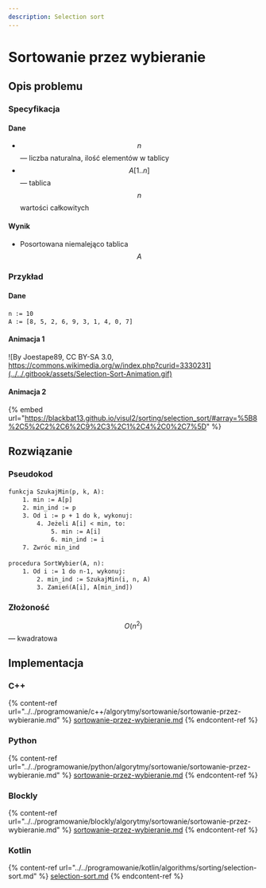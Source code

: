 ```yaml
---
description: Selection sort
---
```


# Sortowanie przez wybieranie

## Opis problemu

### Specyfikacja

#### Dane

* $$n$$ — liczba naturalna, ilość elementów w tablicy
* $$A[1..n]$$ — tablica $$n$$ wartości całkowitych

#### Wynik

* Posortowana niemalejąco tablica $$A$$

### Przykład

#### Dane

```
n := 10
A := [8, 5, 2, 6, 9, 3, 1, 4, 0, 7]
```

#### Animacja 1

![By Joestape89, CC BY-SA 3.0, https://commons.wikimedia.org/w/index.php?curid=3330231](../../.gitbook/assets/Selection-Sort-Animation.gif)

#### Animacja 2

{% embed url="https://blackbat13.github.io/visul2/sorting/selection_sort/#array=%5B8%2C5%2C2%2C6%2C9%2C3%2C1%2C4%2C0%2C7%5D" %}

## Rozwiązanie

### Pseudokod

```
funkcja SzukajMin(p, k, A):
    1. min := A[p]
    2. min_ind := p
    3. Od i := p + 1 do k, wykonuj:
        4. Jeżeli A[i] < min, to:
            5. min := A[i]
            6. min_ind := i
    7. Zwróc min_ind

procedura SortWybier(A, n):
    1. Od i := 1 do n-1, wykonuj:
        2. min_ind := SzukajMin(i, n, A)
        3. Zamień(A[i], A[min_ind])
```

### Złożoność

$$O(n^2)$$ — kwadratowa

## Implementacja

### C++

{% content-ref url="../../programowanie/c++/algorytmy/sortowanie/sortowanie-przez-wybieranie.md" %}
[sortowanie-przez-wybieranie.md](../../programowanie/c++/algorytmy/sortowanie/sortowanie-przez-wybieranie.md)
{% endcontent-ref %}

### Python

{% content-ref url="../../programowanie/python/algorytmy/sortowanie/sortowanie-przez-wybieranie.md" %}
[sortowanie-przez-wybieranie.md](../../programowanie/python/algorytmy/sortowanie/sortowanie-przez-wybieranie.md)
{% endcontent-ref %}

### Blockly

{% content-ref url="../../programowanie/blockly/algorytmy/sortowanie/sortowanie-przez-wybieranie.md" %}
[sortowanie-przez-wybieranie.md](../../programowanie/blockly/algorytmy/sortowanie/sortowanie-przez-wybieranie.md)
{% endcontent-ref %}

### Kotlin

{% content-ref url="../../programowanie/kotlin/algorithms/sorting/selection-sort.md" %}
[selection-sort.md](../../programowanie/kotlin/algorithms/sorting/selection-sort.md)
{% endcontent-ref %}